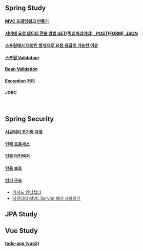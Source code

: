 ## Spring Study


#### [MVC 프레임워크 만들기](https://github.com/jiny798/spring-god/tree/main/mvc-framework)
#### [서버에 요청 데이터 전송 방법 GET(쿼리파라미터) , POST(FORM), JSON](https://github.com/jiny798/spring-god/tree/main/spring/src/main/java/hello/itemservice/subject/request_response/basic) 
#### [스프링에서 다양한 방식으로 요청,응답이 가능한 이유](https://github.com/jiny798/spring-god/tree/main/spring/src/main/java/hello/itemservice/subject/request_response/spring)
#### [스프링 Validation](https://github.com/jiny798/spring-god/tree/main/spring/src/main/java/hello/itemservice/subject/validation)
#### [Bean Validation](https://github.com/jiny798/spring-god/tree/main/spring/src/main/java/hello/itemservice/subject/validation/beanvalidation)
#### [Exception 처리](https://github.com/jiny798/spring-god/tree/main/spring/src/main/java/hello/itemservice/subject/exception)
#### JDBC

<br>

## Spring Security

#### [시큐리티 초기화 과정](https://github.com/jiny798/Study/blob/main/security/src/main/java/spring/security/step1/README.md)
#### [인증 프로세스](https://github.com/jiny798/Study/blob/main/security/src/main/java/spring/security/step2/README.md)
#### [인증 아키텍처](https://github.com/jiny798/Study/blob/main/security/src/main/java/spring/security/step3/README.md)
#### [악용 보호](https://github.com/jiny798/Study/blob/main/security/src/main/java/spring/security/step7/README.md)
#### [인가 구조](https://github.com/jiny798/Study/blob/main/security/src/main/java/spring/security/step9/README.md)
  - [메서드 인터셉터](https://github.com/jiny798/Study/blob/main/security/src/main/java/spring/security/step9/detail_3_PreAuthorizeAuthorizationManager/methodAuthority.md)
  - [시큐리티 MVC,Servlet 에서 사용하기](https://github.com/jiny798/Study/blob/main/security/src/main/java/spring/security/step11/README.md)

## JPA Study

## Vue Study

#### [todo-app (vue2)](https://github.com/jiny798/spring-god/tree/main/vue/vue-todo) 
